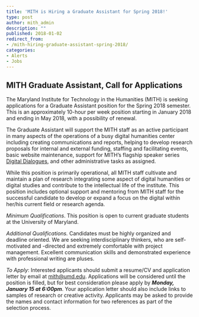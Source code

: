 ```yaml
---
title: 'MITH is Hiring a Graduate Assistant for Spring 2018!'
type: post
author: mith_admin
description: ""
published: 2018-01-02
redirect_from: 
- /mith-hiring-graduate-assistant-spring-2018/
categories:
- Alerts
- Jobs
---
```

## **MITH Graduate Assistant, Call for Applications**

The Maryland Institute for Technology in the Humanities (MITH) is seeking applications for a Graduate Assistant position for the Spring 2018 semester. This is an approximately 10-hour per week position starting in January 2018 and ending in May 2018, with a possibility of renewal.

The Graduate Assistant will support the MITH staff as an active participant in many aspects of the operations of a busy digital humanities center including creating communications and reports, helping to develop research proposals for internal and external funding, staffing and facilitating events, basic website maintenance, support for MITH’s flagship speaker series [Digital Dialogues](http://mith.umd.edu/digital-dialogues/schedule/), and other administrative tasks as assigned.

While this position is primarily operational, all MITH staff cultivate and maintain a plan of research integrating some aspect of digital humanities or digital studies and contribute to the intellectual life of the institute. This position includes optional support and mentoring from MITH staff for the successful candidate to develop or expand a focus on the digital within her/his current field or research agenda.

_Minimum Qualifications_. This position is open to current graduate students at the University of Maryland.

_Additional Qualifications._ Candidates must be highly organized and deadline oriented. We are seeking interdisciplinary thinkers, who are self- motivated and -directed and extremely comfortable with project management. Excellent communication skills and demonstrated experience with professional writing are pluses.

_To Apply_: Interested applicants should submit a resume/CV and application letter by email at [mith@umd.edu](mailto:mith@umd.edu). Applications will be considered until the position is filled, but for best consideration please apply by _**Monday, January 15 at 6:00pm**_. Your application letter should also include links to samples of research or creative activity. Applicants may be asked to provide the names and contact information for two references as part of the selection process.
